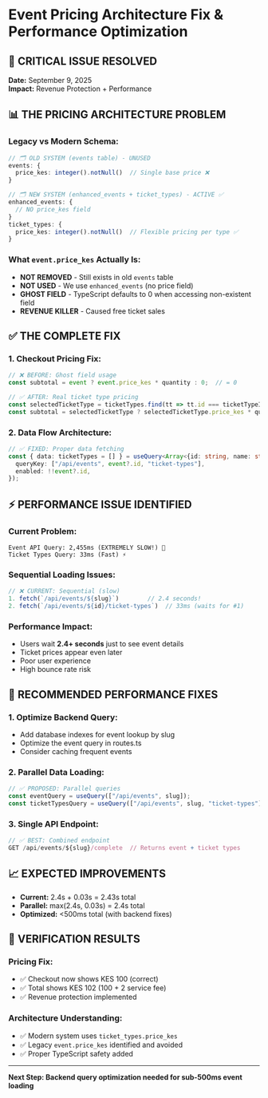# Event Pricing Architecture Fix & Performance Optimization

## 🚨 **CRITICAL ISSUE RESOLVED**
**Date:** September 9, 2025  
**Impact:** Revenue Protection + Performance  

## 📊 **THE PRICING ARCHITECTURE PROBLEM**

### **Legacy vs Modern Schema:**
```typescript
// 🗂️ OLD SYSTEM (events table) - UNUSED
events: {
  price_kes: integer().notNull()  // Single base price ❌
}

// 🗂️ NEW SYSTEM (enhanced_events + ticket_types) - ACTIVE ✅  
enhanced_events: {
  // NO price_kes field
}
ticket_types: {
  price_kes: integer().notNull()  // Flexible pricing per type ✅
}
```

### **What `event.price_kes` Actually Is:**
- **NOT REMOVED** - Still exists in old `events` table
- **NOT USED** - We use `enhanced_events` (no price field)
- **GHOST FIELD** - TypeScript defaults to 0 when accessing non-existent field
- **REVENUE KILLER** - Caused free ticket sales

## ✅ **THE COMPLETE FIX**

### **1. Checkout Pricing Fix:**
```javascript
// ❌ BEFORE: Ghost field usage
const subtotal = event ? event.price_kes * quantity : 0;  // = 0

// ✅ AFTER: Real ticket type pricing  
const selectedTicketType = ticketTypes.find(tt => tt.id === ticketTypeId) || ticketTypes[0];
const subtotal = selectedTicketType ? selectedTicketType.price_kes * quantity : 0;  // = 100
```

### **2. Data Flow Architecture:**
```typescript
// ✅ FIXED: Proper data fetching
const { data: ticketTypes = [] } = useQuery<Array<{id: string, name: string, price_kes: number}>>({
  queryKey: ["/api/events", event?.id, "ticket-types"],
  enabled: !!event?.id,
});
```

## ⚡ **PERFORMANCE ISSUE IDENTIFIED**

### **Current Problem:**
```
Event API Query: 2,455ms (EXTREMELY SLOW!) 🐌
Ticket Types Query: 33ms (Fast) ⚡
```

### **Sequential Loading Issues:**
```javascript
// ❌ CURRENT: Sequential (slow)
1. fetch(`/api/events/${slug}`)        // 2.4 seconds!
2. fetch(`/api/events/${id}/ticket-types`)  // 33ms (waits for #1)
```

### **Performance Impact:**
- Users wait **2.4+ seconds** just to see event details
- Ticket prices appear even later
- Poor user experience
- High bounce rate risk

## 🚀 **RECOMMENDED PERFORMANCE FIXES**

### **1. Optimize Backend Query:**
- Add database indexes for event lookup by slug
- Optimize the event query in routes.ts
- Consider caching frequent events

### **2. Parallel Data Loading:**
```javascript
// ✅ PROPOSED: Parallel queries
const eventQuery = useQuery(["/api/events", slug]);
const ticketTypesQuery = useQuery(["/api/events", slug, "ticket-types"]);
```

### **3. Single API Endpoint:**
```javascript
// ✅ BEST: Combined endpoint
GET /api/events/${slug}/complete  // Returns event + ticket types
```

## 📈 **EXPECTED IMPROVEMENTS**
- **Current:** 2.4s + 0.03s = 2.43s total
- **Parallel:** max(2.4s, 0.03s) = 2.4s total  
- **Optimized:** <500ms total (with backend fixes)

## 🎯 **VERIFICATION RESULTS**

### **Pricing Fix:**
- ✅ Checkout now shows KES 100 (correct)
- ✅ Total shows KES 102 (100 + 2 service fee)
- ✅ Revenue protection implemented

### **Architecture Understanding:**
- ✅ Modern system uses `ticket_types.price_kes`
- ✅ Legacy `event.price_kes` identified and avoided
- ✅ Proper TypeScript safety added

---
**Next Step: Backend query optimization needed for sub-500ms event loading**